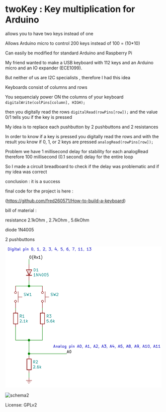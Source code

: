 # twoKey : Key multiplication for Arduino 
allows you to have two keys instead of one

Allows Arduino micro to control 200 keys instead of 100 = (10*10)

Can easily be modified for standard Arduino and Raspberry Pi

My friend wanted to make a USB keyboard with 112 keys and an Arduino micro and an IO expander (ECE1099).

But neither of us are I2C specialists , therefore I had this idea

Keyboards consist of columns and rows

You sequencialy power ON the columns of your keyboard  `digitalWrite(colPins[column], HIGH);`

then you digitally read the rows `digitalRead(rowPins[row]);` and the value 0/1 tells you if the key is pressed

My idea is to replace each pushbutton by 2 pushbuttons and 2 resistances

In order to know if a key is pressed you digitally read the rows and with the result you know if 0, 1, or 2 keys are pressed `analogRead(rowPins[row]);`

Problem we have 1 millisecond delay for stability for each analogRead therefore 100 millisecond (0.1 second) delay for the entire loop

So I made a circuit breadboard to check if the delay was problematic and if my idea was correct

conclusion : it is a success

final code for the project is here :

(https://github.com/fred260571/How-to-build-a-keyboard)


bill of material :

resistance 2.1kOhm , 2.7kOhm , 5.6kOhm

diode 1N4005

2 pushbuttons

![schema](/twokey.png)

![schema2](https://camo.githubusercontent.com/87e06ff5c55ebb9498f5a3f7f232796a69259489/68747470733a2f2f7261776769746875622e636f6d2f426f756e692f41726475696e6f2d50696e6f75742f6d61737465722f41726475696e6f2532304d6963726f25323050696e6f75742e706e67)


License: GPLv2
